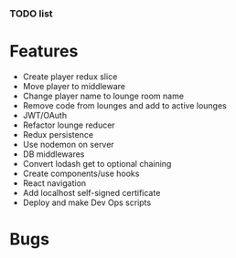 ### TODO list

# Features
- Create player redux slice
- Move player to middleware
- Change player name to lounge room name
- Remove code from lounges and add to active lounges
- JWT/OAuth
- Refactor lounge reducer
- Redux persistence
- Use nodemon on server
- DB middlewares
- Convert lodash get to optional chaining
- Create components/use hooks
- React navigation
- Add localhost self-signed certificate
- Deploy and make Dev Ops scripts

# Bugs
